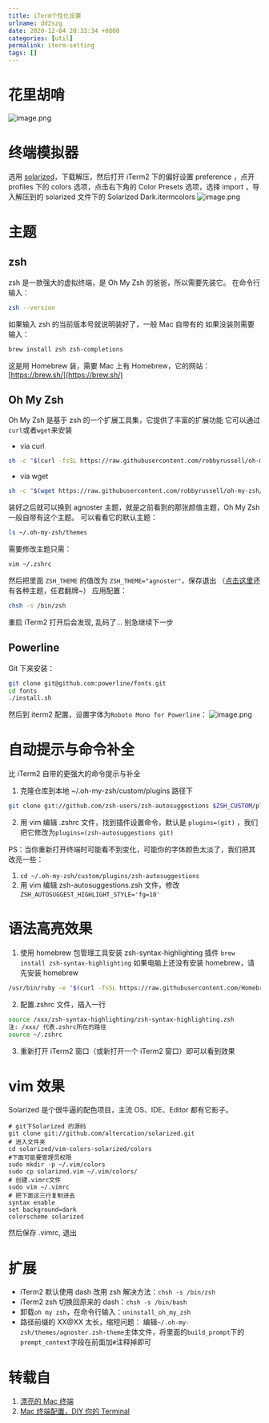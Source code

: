 ```yaml
---
title: iTerm个性化设置
urlname: dd2szg
date: 2020-12-04 20:33:34 +0800
categories: [util]
permalink: iterm-setting
tags: []
---
```


# 花里胡哨

![image.png](https://cdn.nlark.com/yuque/0/2020/png/178066/1607085609441-b9f02856-e248-4199-9c20-75617fca0bce.png#align=left&display=inline&height=1060&margin=%5Bobject%20Object%5D&name=image.png&originHeight=1060&originWidth=2450&size=403704&status=done&style=none&width=2450)

<!--more-->

# 终端模拟器

选用 [solarized](http://ethanschoonover.com/solarized)，下载解压，然后打开 iTerm2 下的偏好设置 preference ，点开 profiles 下的 colors 选项，点击右下角的 Color Presets 选项，选择 import ，导入解压到的 solarized 文件下的 Solarized Dark.itermcolors
![image.png](https://cdn.nlark.com/yuque/0/2020/png/178066/1607085895455-58fd7948-4c8a-4ceb-a207-ef550aeb57cf.png#align=left&display=inline&height=1264&margin=%5Bobject%20Object%5D&name=image.png&originHeight=1264&originWidth=1850&size=860026&status=done&style=none&width=1850)

# 主题

## zsh

zsh 是一款强大的虚拟终端，是 Oh My Zsh 的爸爸，所以需要先装它。
在命令行输入：

```bash
zsh --version
```

如果输入 zsh 的当前版本号就说明装好了，一般 Mac 自带有的
如果没装则需要输入：

```bash
brew install zsh zsh-completions
```

这是用 Homebrew 装，需要 Mac 上有 Homebrew，它的网站：[https://brew.sh/](https://brew.sh/)

## Oh My Zsh

Oh My Zsh 是基于 zsh 的一个扩展工具集，它提供了丰富的扩展功能
它可以通过`curl`或者`wget`来安装

- via curl

```bash
sh -c "$(curl -fsSL https://raw.githubusercontent.com/robbyrussell/oh-my-zsh/master/tools/install.sh)"
```

- via wget

```bash
sh -c "$(wget https://raw.githubusercontent.com/robbyrussell/oh-my-zsh/master/tools/install.sh -O -)"
```

装好之后就可以换到 agnoster 主题，就是之前看到的那张颜值主题，Oh My Zsh 一般自带有这个主题。
可以看看它的默认主题：

```bash
ls ~/.oh-my-zsh/themes
```

需要修改主题只需：

```bash
vim ~/.zshrc
```

然后把里面 `ZSH_THEME` 的值改为 `ZSH_THEME="agnoster"`，保存退出
（[点击这里](https://github.com/robbyrussell/oh-my-zsh/wiki/Themes#agnoster)还有各种主题，任君翻牌~）
应用配置：

```bash
chsh -s /bin/zsh
```

重启 iTerm2
打开后会发现, 乱码了... 别急继续下一步

## Powerline

Git 下来安装：

```bash
git clone git@github.com:powerline/fonts.git
cd fonts
./install.sh
```

然后到 iterm2 配置，设置字体为`Roboto Mono for Powerline`：
![image.png](https://cdn.nlark.com/yuque/0/2020/png/178066/1607086300308-21f445a7-6aa0-463d-b84c-4ea3bfadc681.png#align=left&display=inline&height=958&margin=%5Bobject%20Object%5D&name=image.png&originHeight=958&originWidth=1886&size=513302&status=done&style=none&width=1886)

# 自动提示与命令补全

比 iTerm2 自带的更强大的命令提示与补全

1. 克隆仓库到本地 ~/.oh-my-zsh/custom/plugins 路径下

```bash
git clone git://github.com/zsh-users/zsh-autosuggestions $ZSH_CUSTOM/plugins/zsh-autosuggestions
```

2. 用 vim 编辑 .zshrc 文件，找到插件设置命令，默认是 `plugins=(git)` ，我们把它修改为`plugins=(zsh-autosuggestions git)`

PS：当你重新打开终端时可能看不到变化，可能你的字体颜色太淡了，我们把其改亮一些：

1. `cd ~/.oh-my-zsh/custom/plugins/zsh-autosuggestions`
1. 用 vim 编辑 zsh-autosuggestions.zsh 文件，修改`ZSH_AUTOSUGGEST_HIGHLIGHT_STYLE='fg=10'`

# 语法高亮效果

1. 使用 homebrew 包管理工具安装 zsh-syntax-highlighting 插件
   `brew install zsh-syntax-highlighting`
   如果电脑上还没有安装 homebrew，请先安装 homebrew

```bash
/usr/bin/ruby -e "$(curl -fsSL https://raw.githubusercontent.com/Homebrew/install/master/install)"
```

2. 配置.zshrc 文件，插入一行

```bash
source /xxx/zsh-syntax-highlighting/zsh-syntax-highlighting.zsh
注: /xxx/ 代表.zshrc所在的路径
source ~/.zshrc
```

3. 重新打开 iTerm2 窗口（或新打开一个 iTerm2 窗口）即可以看到效果

# vim 效果

Solarized 是个很牛逼的配色项目，主流 OS、IDE、Editor 都有它影子。

```
# git下Solarized 的源码
git clone git://github.com/altercation/solarized.git
# 进入文件夹
cd solarized/vim-colors-solarized/colors
#下面可能要管理员权限
sudo mkdir -p ~/.vim/colors
sudo cp solarized.vim ~/.vim/colors/
# 创建.vimrc文件
sudo vim ~/.vimrc
# 把下面这三行复制进去
syntax enable
set background=dark
colorscheme solarized
```

然后保存 .vimrc, 退出

# 扩展

- iTerm2 默认使用 dash 改用 zsh 解决方法：`chsh -s /bin/zsh`
- iTerm2 zsh 切换回原来的 dash：`chsh -s /bin/bash`
- 卸载`oh my zsh`，在命令行输入：`uninstall_oh_my_zsh`
- 路径前缀的 XX@XX 太长，缩短问题：
  编辑`~/.oh-my-zsh/themes/agnoster.zsh-theme`主体文件，将里面的`build_prompt`下的`prompt_context`字段在前面加`#`注释掉即可

# 转载自

1. [漂亮的 Mac 终端](https://blog.csdn.net/huihut/article/details/61418136)
1. [Mac 终端配置，DIY 你的 Terminal](https://www.jianshu.com/p/95f68e035f33)
